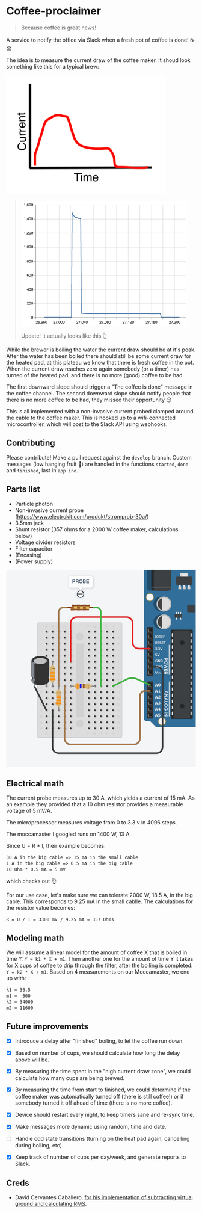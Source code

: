 # Coffee-proclaimer

> Because coffee is great news!

A service to notify the office via Slack when a fresh pot of coffee is done! ☕️😎

The idea is to measure the current draw of the coffee maker. It shoud look
something like this for a typical brew:

![current graph](current_graph.png)

> ![current graph real](current_graph_real.png)
>
> Update! It actually looks like this 👆

While the brewer is boiling the water the current draw should be at it's peak.
After the water has been boiled there should still be some current draw for the
heated pad, at this plateau we know that there is fresh coffee in the pot. When
the current draw reaches zero again somebody (or a timer) has turned of the
heated pad, and there is no more (good) coffee to be had.

The first downward slope should trigger a "The coffee is done" message in the
coffee channel. The second downward slope should notify people that there is no
more coffee to be had, they missed their opportunity 😏

This is all implemented with a non-invasive current probed clamped around the
cable to the coffee maker. This is hooked up to a wifi-connected
microcontroller, which will post to the Slack API using webhooks. 


## Contributing

Please contribute! Make a pull request against the `develop` branch. Custom messages (low hanging fruit 🍒) are handled in the functions `started`, `done` and `finished`, last in `app.ino`. 


## Parts list

- Particle photon
- Non-invasive current probe (https://www.electrokit.com/produkt/stromprob-30a/)
- 3.5mm jack
- Shunt resistor (357 ohms for a 2000 W coffee maker, calculations below)
- Voltage divider resistors
- Filter capacitor
- (Encasing)
- (Power supply)

![breadboard](breadboard.png)


## Electrical math

The current probe measures up to 30 A, which yields a current of 15 mA. As an
example they provided that a 10 ohm resistor provides a measurable voltage of
5 mV/A. 

The microprocessor measures voltage from 0 to 3.3 v in 4096 steps. 

The moccamaster I googled runs on 1400 W, 13 A. 

Since U = R * I, their example becomes:

```
30 A in the big cable => 15 mA in the small cable
1 A in the big cable => 0.5 mA in the big cable
10 Ohm * 0.5 mA = 5 mV
```

which checks out 👌

For our use case, let's make sure we can tolerate 2000 W, 18.5 A, in
the big cable. This corresponds to 9.25 mA in the small cablle. The
calculations for the resistor value becomes:

```
R = U / I = 3300 mV / 9.25 mA ≈ 357 Ohms
```


## Modeling math

We will assume a linear model for the amount of coffee X that is boiled in
time Y: `Y = k1 * X + m1`. Then another one for the amount of time Y it takes
for X cups of coffee to drip through the filter, after the boiling is
completed: `Y = k2 * X + m1`. Based on 4 measurements on our Moccamaster, we
end up with:

```
k1 = 36.5
m1 = -500
k2 = 34000
m2 = 11600
```


## Future improvements

- [x] Introduce a delay after "finished" boiling, to let the coffee run down.
- [x] Based on number of cups, we should calculate how long the delay above
  will be. 
- [x] By measuring the time spent in the "high current draw zone", we could
  calculate how many cups are being brewed.
- [x] By measuring the time from start to finished, we could determine if the
  coffee maker was automatically turned off (there is still coffee!) or
  if somebody turned it off ahead of time (there is no more coffee).
- [x] Device should restart every night, to keep timers sane and re-sync time.
- [x] Make messages more dynamic using random, time and date. 
- [ ] Handle odd state transitions (turning on the heat pad again, cancelling
  during boiling, etc).
- [x] Keep track of number of cups per day/week, and generate reports to Slack. 


## Creds

* David Cervantes Caballero, [for his implementation of subtracting virtual ground and calculating RMS](https://scidle.com/how-to-use-non-invasive-ac-current-sensors-with-arduino/).
